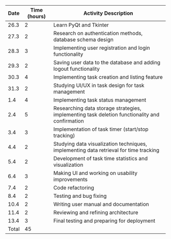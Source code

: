 
<table>
  <thead>
    <tr>
      <th>Date</th>
      <th>Time (hours)</th>
      <th>Activity Description</th>
    </tr>
  </thead>
  <tbody>
    <tr>
      <td>26.3</td>
      <td>2</td>
      <td>Learn PyQt and Tkinter</td>
    </tr>
    <tr>
      <td>27.3</td>
      <td>2</td>
      <td>Research on authentication methods, database schema design</td>
    </tr>
    <tr>
      <td>28.3</td>
      <td>3</td>
      <td>Implementing user registration and login functionality</td>
    </tr>
    <tr>
      <td>29.3</td>
      <td>2</td>
      <td>Saving user data to the database and adding logout functionality</td>
    </tr>
    <tr>
      <td>30.3</td>
      <td>4</td>
      <td>Implementing task creation and listing feature</td>
    </tr>
    <tr>
      <td>31.3</td>
      <td>2</td>
      <td>Studying UI/UX in task design for task management</td>
    </tr>
    <tr>
      <td>1.4</td>
      <td>4</td>
      <td>Implementing task status management</td>
    </tr>
    <tr>
      <td>2.4</td>
      <td>5</td>
      <td>Researching data storage strategies, implementing task deletion functionality and confirmation</td>
    </tr>
    <tr>
      <td>3.4</td>
      <td>3</td>
      <td>Implementation of task timer (start/stop tracking)</td>
    </tr>
    <tr>
      <td>4.4</td>
      <td>2</td>
      <td>Studying data visualization techniques, implementing data retrieval for time tracking</td>
    </tr>
    <tr>
      <td>5.4</td>
      <td>2</td>
      <td>Development of task time statistics and visualization</td>
    </tr>
    <tr>
      <td>6.4</td>
      <td>3</td>
      <td>Making UI and working on usability improvements</td>
    </tr>
    <tr>
      <td>7.4</td>
      <td>2</td>
      <td>Code refactoring</td>
    </tr>
    <tr>
      <td>8.4</td>
      <td>2</td>
      <td>Testing and bug fixing</td>
    </tr>
    <tr>
      <td>10.4</td>
      <td>2</td>
      <td>Writing user manual and documentation</td>
    </tr>
    <tr>
      <td>11.4</td>
      <td>2</td>
      <td>Reviewing and refining architecture</td>
    </tr>
    <tr>
      <td>13.4</td>
      <td>3</td>
      <td>Final testing and preparing for deployment</td>
    </tr>
    <tr>
      <td>Total</td>
      <td>45</td>
      <td></td>
    </tr>
  </tbody>
</table>

